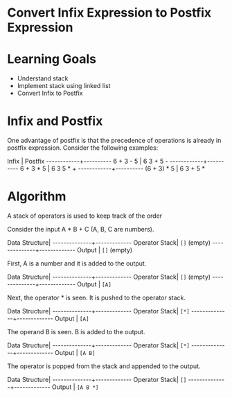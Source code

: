 # Convert Infix Expression to Postfix Expression

Learning Goals
==============

* Understand stack
* Implement stack using linked list
* Convert Infix to Postfix

Infix and Postfix
=================

One advantage of postfix is that the precedence of operations is already
in postfix expression. Consider the following examples:

Infix       | Postfix
------------+----------
6 + 3 - 5   | 6 3 + 5 -
------------+----------
6 + 3 * 5   | 6 3 5 * +
------------+----------
(6 + 3) * 5 | 6 3 + 5 *

Algorithm
=========

A stack of operators is used to keep track of the order

Consider the input A * B + C (A, B, C are numbers).


Data Structure| 
--------------+-------------
Operator Stack| `[]` (empty)
--------------+-------------
Output        | `[]` (empty)

First, A is a number and it is added to the output.

Data Structure| 
--------------+-------------
Operator Stack| `[]` (empty)
--------------+-------------
Output        | `[A]` 

Next, the operator * is seen. It is pushed to the operator stack.


Data Structure| 
--------------+-------------
Operator Stack| `[*]` 
--------------+-------------
Output        | `[A]` 

The operand B is seen. B is added to the output.

Data Structure| 
--------------+-------------
Operator Stack| `[*]` 
--------------+-------------
Output        | `[A B]` 

The operator is popped from the stack and appended to the output.

Data Structure| 
--------------+-------------
Operator Stack| `[]` 
--------------+-------------
Output        | `[A B *]` 


